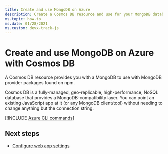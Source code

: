 ```yaml
---
title: Create and use MongoDB on Azure
description: Create a Cosmos DB resource and use for your MongoDB database. 
ms.topic: how-to
ms.date: 01/28/2021
ms.custom: devx-track-js
---
```


# Create and use MongoDB on Azure with Cosmos DB

A Cosmos DB resource provides you with a MongoDB to use with MongoDB provider packages found on npm. 

Cosmos DB is a fully-managed, geo-replicable, high-performance, NoSQL database that provides a MongoDB-compatibility layer. You can point an existing JavaScript app at it (or any MongoDB client/tool) without needing to change anything but the connection string. 


[!INCLUDE [Azure CLI commands](../../includes/azure-cli-mongodb.md)]

## Next steps

* [Configure web app settings](../configure-web-app-settings.md)

